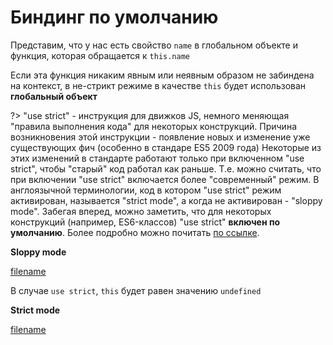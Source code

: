 # Биндинг по умолчанию

Представим, что у нас есть свойство `name` в глобальном объекте и функция, которая обращается к `this.name`

Если эта функция никаким явным или неявным образом не забиндена на контекст, в не-стрикт режиме в качестве
`this` будет использован **глобальный объект**

?> "use strict" - инструкция для движков JS, немного меняющая "правила выполнения кода" для некоторых конструкций.
Причина возникновения этой инструкции - появление новых и изменение уже существующих фич (особенно в стандаре ES5 2009 года)
Некоторые из этих изменений в стандарте работают только при включенном "use strict", чтобы "старый" код работал как раньше.
Т.е. можно считать, что при включении "use strict" включается более "современный" режим. В англоязычной терминологии, код
в котором "use strict" режим активирован, называется "strict mode", а когда не активирован - "sloppy mode".
Забегая вперед, можно заметить, что для некоторых конструкций (например, ES6-классов) "use strict" **включен по умолчанию**.
Более подробно можно почитать [по ссылке](https://learn.javascript.ru/strict-mode).


**Sloppy mode**

[filename](default_binding.js ':include :type=code :fragment=emptyThisSloppy')


В случае `use strict`, `this` будет равен значению `undefined`

**Strict mode**

[filename](default_binding.js ':include :type=code :fragment=emptyThisStrict')
